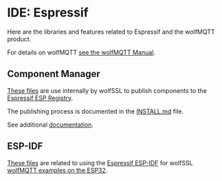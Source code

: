 # IDE: Espressif

Here are the libraries and features related to Espressif and the wolfMQTT product.

For details on wolfMQTT [see the wolfMQTT Manual](https://www.wolfssl.com/documentation/manuals/wolfmqtt/wolfMQTT-Manual.pdf).

## Component Manager

[These files](./component-manager/README.md) are use internally by wolfSSL to publish components to the [Espressif ESP Registry](https://components.espressif.com/).

The publishing process is documented in the [INSTALL.md](./component-manager/INSTALL.md) file.

See additional [documentation](https://docs.espressif.com/projects/idf-component-manager/en/latest/guides/packaging_components.html).

## ESP-IDF

[These files](./ESP-IDF/README.md) are related to using the [Espressif ESP-IDF](https://docs.espressif.com/projects/esp-idf/en/latest/esp32/get-started/index.html) 
for wolfSSL [wolfMQTT examples on the ESP32](./ESP-IDF/examples/README.md). 

